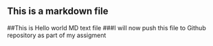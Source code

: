 ## This is a markdown file 
##This is Hello world MD text file
###I will now push this file to Github repository as part of my assigment 
